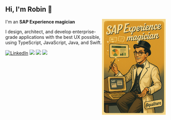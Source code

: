 ## Hi, I'm Robin 👋
<p>
<img align="right" style="float: right; width: 200px;" src="banner.png">

I'm an **SAP Experience magician**

I design, architect, and develop enterprise-grade applications with the best UX possible, using TypeScript, JavaScript, Java, and Swift.
</p>

<p>
  <a href="https://www.linkedin.com/in/robinvanhethof/" target="_blank"><img src="https://img.shields.io/badge/LinkedIn--_.svg?style=social&logo=linkedin" alt="LinkedIn"></a>
  <a href="#"><img src="https://img.shields.io/badge/SAPUI5-Expert-green"></a>
  <a href="#"><img src="https://img.shields.io/badge/Clean_Code-Evangelist-blue"></a>
  <a href="#"><img src="https://img.shields.io/badge/UX-Advocate-pink"></a>
</p>


<!--
**qualiture/qualiture** is a ✨ _special_ ✨ repository because its `README.md` (this file) appears on your GitHub profile.

Here are some ideas to get you started:

- 🔭 I’m currently working on ...
- 🌱 I’m currently learning ...
- 👯 I’m looking to collaborate on ...
- 🤔 I’m looking for help with ...
- 💬 Ask me about ...
- 📫 How to reach me: ...
- 😄 Pronouns: ...
- ⚡ Fun fact: ...
-->
